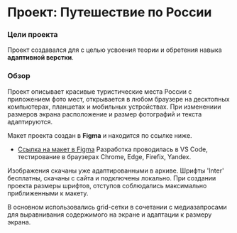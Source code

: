 # Проект: Путешествие по России

### Цели проекта

Проект создавался для с целью усвоения теории и обретения навыка **адаптивной верстки**.

### Обзор

Проект описывает красивые туристические места России с приложением фото мест, 
открывается в любом браузере на десктопных компьютерах, планшетах и мобильных устройствах.
При изменениии размеров экрана расположение и размер фотографий и текста адаптируются.

Макет проекта создан в **Figma** и находится по ссылке ниже.
* [Ссылка на макет в Figma](https://www.figma.com/file/5S2WSbEFL6awjVWJ0NWL8Q/Sprint-3_-Russia-_-desktop-mobile?node-id=28503%3A0)
Разработка проводилась в VS Code, тестирование в браузерах Chrome, Edge, Firefix, Yandex.

Изображения скачаны уже адаптированными в архиве.
Шрифты 'Inter' бесплатны, скачаны с сайта и подключены локально.
При создании проекта размеры шрифтов, отступов соблюдались максимально приближенными к макету.

В основном использовались grid-сетки в сочетании с медиазапросами для выравнивания содержимого на экране и адаптации к размеру экрана.
